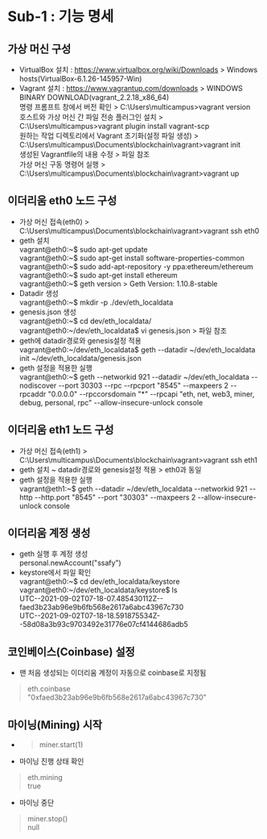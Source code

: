 # Sub-1 : 기능 명세
## 가상 머신 구성
- VirtualBox 설치 : https://www.virtualbox.org/wiki/Downloads > Windows hosts(VirtualBox-6.1.26-145957-Win)
- Vagrant 설치 : https://www.vagrantup.com/downloads > WINDOWS BINARY DOWNLOAD(vagrant_2.2.18_x86_64)<br>
명령 프롬프트 창에서 버전 확인 > C:\Users\multicampus>vagrant version<br>
호스트와 가상 머신 간 파일 전송 플러그인 설치 > C:\Users\multicampus>vagrant plugin install vagrant-scp<br>
원하는 작업 디렉토리에서 Vagrant 초기화(설정 파일 생성) > C:\Users\multicampus\Documents\blockchain\vagrant>vagrant init<br>
생성된 Vagrantfile의 내용 수정 > 파일 참조<br>
가상 머신 구동 명령어 실행 > C:\Users\multicampus\Documents\blockchain\vagrant>vagrant up<br>
## 이더리움 eth0 노드 구성
- 가상 머신 접속(eth0) > C:\Users\multicampus\Documents\blockchain\vagrant>vagrant ssh eth0
- geth 설치<br>
vagrant@eth0:~$ sudo apt-get update<br>
vagrant@eth0:~$ sudo apt-get install software-properties-common<br>
vagrant@eth0:~$ sudo add-apt-repository -y ppa:ethereum/ethereum<br>
vagrant@eth0:~$ sudo apt-get install ethereum<br>
vagrant@eth0:~$ geth version > Geth Version: 1.10.8-stable<br>
- Datadir 생성<br>
vagrant@eth0:~$ mkdir -p ./dev/eth_localdata<br>
- genesis.json 생성<br>
vagrant@eth0:~$ cd dev/eth_localdata/<br>
vagrant@eth0:~/dev/eth_localdata$ vi genesis.json > 파일 참조<br>
- geth에 datadir경로와 genesis설정 적용<br>
vagrant@eth0:~/dev/eth_localdata$ geth --datadir ~/dev/eth_localdata init ~/dev/eth_localdata/genesis.json<br>
- geth 설정을 적용한 실행<br>
vagrant@eth0:~$ geth --networkid 921 --datadir ~/dev/eth_localdata --nodiscover --port 30303 --rpc --rpcport "8545" --maxpeers 2 --rpcaddr "0.0.0.0" --rpccorsdomain "*" --rpcapi "eth, net, web3, miner, debug, personal, rpc" --allow-insecure-unlock console<br>
## 이더리움 eth1 노드 구성
- 가상 머신 접속(eth1) > C:\Users\multicampus\Documents\blockchain\vagrant>vagrant ssh eth1<br>
- geth 설치 ~ datadir경로와 genesis설정 적용 > eth0과 동일<br>
- geth 설정을 적용한 실행<br>
vagrant@eth1:~$ geth --datadir ~/dev/eth_localdata --networkid 921 --http --http.port "8545" --port "30303" --maxpeers 2 --allow-insecure-unlock console<br>
## 이더리움 계정 생성
- geth 실행 후 계정 생성<br>
personal.newAccount("ssafy")<br>
- keystore에서 파일 확인<br>
vagrant@eth0:~$ cd dev/eth_localdata/keystore<br>
vagrant@eth0:~/dev/eth_localdata/keystore$ ls<br>
UTC--2021-09-02T07-18-07.485430112Z--faed3b23ab96e9b6fb568e2617a6abc43967c730<br>
UTC--2021-09-02T07-18-18.591875534Z--58d08a3b93c9703492e31776e07cf4144686adb5<br>
## 코인베이스(Coinbase) 설정
- 맨 처음 생성되는 이더리움 계정이 자동으로 coinbase로 지정됨<br>
> eth.coinbase<br>
"0xfaed3b23ab96e9b6fb568e2617a6abc43967c730"<br>
## 마이닝(Mining) 시작
- > miner.start(1)<br>
- 마이닝 진행 상태 확인<br>
> eth.mining<br>
true<br>
- 마이닝 중단<br>
> miner.stop()<br>
null<br>
